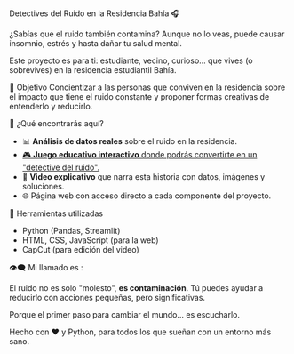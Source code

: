Detectives del Ruido en la Residencia Bahía 🎧

¿Sabías que el ruido también contamina? Aunque no lo veas, puede causar insomnio, estrés y hasta dañar tu salud mental.

Este proyecto es para ti: estudiante, vecino, curioso... que vives (o sobrevives) en la residencia estudiantil Bahía.

🎯 Objetivo
Concientizar a las personas que conviven en la residencia sobre el impacto que tiene el ruido constante y proponer formas creativas de entenderlo y reducirlo.

🧰 ¿Qué encontrarás aquí?

- 📊 **Análisis de datos reales** sobre el ruido en la residencia.
- [🎮 **Juego educativo interactivo** donde podrás convertirte en un "detective del ruido".](https://juegoo.streamlit.app)
- 🎥 **Video explicativo** que narra esta historia con datos, imágenes y soluciones.
- 🌐 Página web con acceso directo a cada componente del proyecto.
  
🔧 Herramientas utilizadas
- Python (Pandas, Streamlit)
- HTML, CSS, JavaScript (para la web)
- CapCut (para edición del video)

👁️‍🗨️ Mi llamado es :

El ruido no es solo "molesto", ****es contaminación****. Tú puedes ayudar a reducirlo con acciones pequeñas, pero significativas.

Porque el primer paso para cambiar el mundo... es escucharlo.

Hecho con ❤️ y Python, para todos los que sueñan con un entorno más sano.